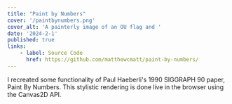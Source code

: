 ```yaml
---
title: "Paint by Numbers"
cover: '/paintbynumbers.png'
cover_alt: 'A painterly image of an OU flag and '
date: '2024-2-1'
published: true
links:
    - label: Source Code
      href: https://github.com/matthewcmatt/paint-by-numbers/
---
```


I recreated some functionality of Paul Haeberli's 1990 SIGGRAPH 90 paper, Paint By Numbers. This stylistic rendering is done live in the browser using the Canvas2D API.